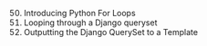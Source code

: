 50. Introducing Python For Loops
51. Looping through a Django queryset
52. Outputting the Django QuerySet to a Template